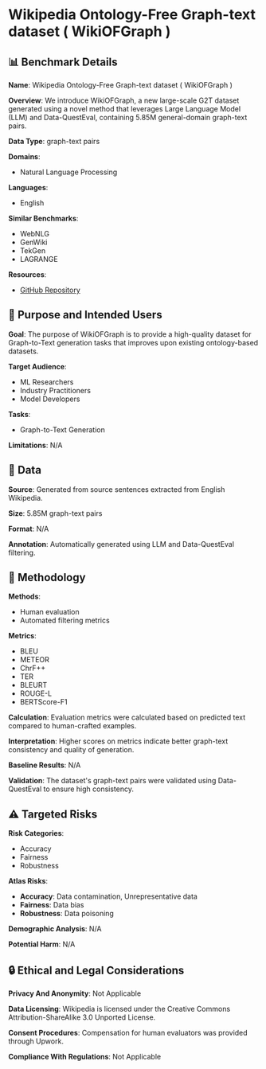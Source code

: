 # Wikipedia Ontology-Free Graph-text dataset ( WikiOFGraph )

## 📊 Benchmark Details

**Name**: Wikipedia Ontology-Free Graph-text dataset ( WikiOFGraph )

**Overview**: We introduce WikiOFGraph, a new large-scale G2T dataset generated using a novel method that leverages Large Language Model (LLM) and Data-QuestEval, containing 5.85M general-domain graph-text pairs.

**Data Type**: graph-text pairs

**Domains**:
- Natural Language Processing

**Languages**:
- English

**Similar Benchmarks**:
- WebNLG
- GenWiki
- TekGen
- LAGRANGE

**Resources**:
- [GitHub Repository](https://github.com/daehuikim/WikiOFGraph)

## 🎯 Purpose and Intended Users

**Goal**: The purpose of WikiOFGraph is to provide a high-quality dataset for Graph-to-Text generation tasks that improves upon existing ontology-based datasets.

**Target Audience**:
- ML Researchers
- Industry Practitioners
- Model Developers

**Tasks**:
- Graph-to-Text Generation

**Limitations**: N/A

## 💾 Data

**Source**: Generated from source sentences extracted from English Wikipedia.

**Size**: 5.85M graph-text pairs

**Format**: N/A

**Annotation**: Automatically generated using LLM and Data-QuestEval filtering.

## 🔬 Methodology

**Methods**:
- Human evaluation
- Automated filtering metrics

**Metrics**:
- BLEU
- METEOR
- ChrF++
- TER
- BLEURT
- ROUGE-L
- BERTScore-F1

**Calculation**: Evaluation metrics were calculated based on predicted text compared to human-crafted examples.

**Interpretation**: Higher scores on metrics indicate better graph-text consistency and quality of generation.

**Baseline Results**: N/A

**Validation**: The dataset's graph-text pairs were validated using Data-QuestEval to ensure high consistency.

## ⚠️ Targeted Risks

**Risk Categories**:
- Accuracy
- Fairness
- Robustness

**Atlas Risks**:
- **Accuracy**: Data contamination, Unrepresentative data
- **Fairness**: Data bias
- **Robustness**: Data poisoning

**Demographic Analysis**: N/A

**Potential Harm**: N/A

## 🔒 Ethical and Legal Considerations

**Privacy And Anonymity**: Not Applicable

**Data Licensing**: Wikipedia is licensed under the Creative Commons Attribution-ShareAlike 3.0 Unported License.

**Consent Procedures**: Compensation for human evaluators was provided through Upwork.

**Compliance With Regulations**: Not Applicable
